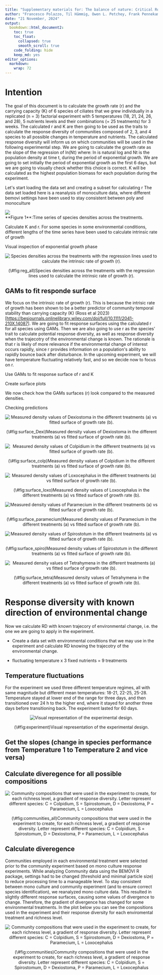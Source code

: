```yaml
---
title: "Supplementary materials for: The balance of nature: Critical Role of Species Intrinsic Responses for Stability"
author: "Francesco Polazzo, Til Hämmig, Owen L. Petchey, Frank Pennekamp"
date: "21 November, 2024"
output:
  bookdown::html_document2:
    toc: true
    toc_float:
      collapsed: true
      smooth_scroll: true
    code_folding: hide
    keep_md: yes
editor_options: 
  markdown: 
    wrap: 72
---
```





# Intention 

The goal of this document is to calculate the growth rate (r) and the carrying capacity (K) of 6 species of ciliates 
that we grew individually in a replicated (n = 3) factorial experiment with 5 temperatures (18, 21, 24, 26, and 28), 5 nutrients levels and their combinations (= 25 treatments) for 3 weeks. 
The calculated r and K are then going to be used as the traits to calculate the response diversity of communities composed of 2, 3, and 4 species to all possible changes in temperature and nutrients. The calculated response diversity will inform us on which communities will be used in the following experimental step.
We are going to calculate the growth rate as the slope of the regression of ln(Nt) where: ln is natural log and Nt is the population density at time t, during the period of exponential growth. 
We are going to set initially the period of exponential growth as the first 6 days, but we are going to visually check whether this choice is correct. 
K will be calculated as the highest population biomass for each population during the experiment.


Let's start loading the data set and creating a subset for calculating r
The data set loaded here is a reanalysis of monoculture data, where different bemovi settings have been used to stay consistent between poly and monoculture






<img src="Supplement_files/figure-html/time_series_spp-1.png" style="display: block; margin: auto;" />
**Figure 1**:Time series of species densities across the treatments.

Calculate K and r. For some species in some environmental conditions, different lengths of the time series have been used to calculate intrinsic rate of growth



Visual inspection of exponential growth phase 



<div class="figure" style="text-align: center">
<img src="Supplement_files/figure-html/reg_all-1.png" alt="Species densities across the treatments with the regression lines used to calculate the intrinsic rate of growth (r)."  />
<p class="caption">(\#fig:reg_all)Species densities across the treatments with the regression lines used to calculate the intrinsic rate of growth (r).</p>
</div>

## GAMs to fit responde surface 

We focus on the intrinsic rate of growth (r). This is because the intrisic rate of growth has been shown to be a better predictor of community temporal stability than carrying capacity (K) (Ross et al 2023) [https://besjournals.onlinelibrary.wiley.com/doi/full/10.1111/2041-210X.14087]. 
We are going to fit response surfaces using the calculated r for all species using GAMs. Then we are also going to use r as the species' trait to calculate potential response diversity, as well as response diversity when the trajecotry of the environmental change is known. The rationale is that r is likely of more relevance if the environmental change of interest occurs rapidly, since r provides information on a population's ability to rapidly bounce back after disturbance. In the upcoming experiment, we will have temperature fluctuating relatively fast, and so we decide now to focus on r. 

Use GAMs to fit response surface of r and K 




Create surface plots



We now check how the GAMs surfaces (r) look compared to the measured densities.

Checking predictions
<div class="figure" style="text-align: center">
<img src="Supplement_files/figure-html/surface_Dexi-1.png" alt="Measured density values of Dexiostoma in the different treatments (a) vs fitted surface of growth rate (b)."  />
<p class="caption">(\#fig:surface_Dexi)Measured density values of Dexiostoma in the different treatments (a) vs fitted surface of growth rate (b).</p>
</div>


<div class="figure" style="text-align: center">
<img src="Supplement_files/figure-html/surface_colp-1.png" alt="Measured density values of Colpidium in the different treatments (a) vs fitted surface of growth rate (b)."  />
<p class="caption">(\#fig:surface_colp)Measured density values of Colpidium in the different treatments (a) vs fitted surface of growth rate (b).</p>
</div>



<div class="figure" style="text-align: center">
<img src="Supplement_files/figure-html/surface_loxo-1.png" alt="Measured density values of Loxocephalus in the different treatments (a) vs fitted surface of growth rate (b)."  />
<p class="caption">(\#fig:surface_loxo)Measured density values of Loxocephalus in the different treatments (a) vs fitted surface of growth rate (b).</p>
</div>


<div class="figure" style="text-align: center">
<img src="Supplement_files/figure-html/surface_paramecium-1.png" alt="Measured density values of Paramecium in the different treatments (a) vs fitted surface of growth rate (b)."  />
<p class="caption">(\#fig:surface_paramecium)Measured density values of Paramecium in the different treatments (a) vs fitted surface of growth rate (b).</p>
</div>

<div class="figure" style="text-align: center">
<img src="Supplement_files/figure-html/surface_spiro-1.png" alt="Measured density values of Spirostotum in the different treatments (a) vs fitted surface of growth rate (b)."  />
<p class="caption">(\#fig:surface_spiro)Measured density values of Spirostotum in the different treatments (a) vs fitted surface of growth rate (b).</p>
</div>


<div class="figure" style="text-align: center">
<img src="Supplement_files/figure-html/surface_tetra-1.png" alt="Measured density values of Tetrahymena in the different treatments (a) vs fitted surface of growth rate (b)."  />
<p class="caption">(\#fig:surface_tetra)Measured density values of Tetrahymena in the different treatments (a) vs fitted surface of growth rate (b).</p>
</div>



# Response diversity with known direction of environmental change

Now we calculate RD with known trajecory of environmental change, i.e. the one we are going to apply in the experiment. 

- Create a data set with environmental conditions that we may use in the experiment and calculate RD knowing the trajecotry of the environmental change.

- fluctuating temperature x 3 fixed nutrients = 9 treatments

## Temperature fluctuations

For the experiment we used three different temperature regimes, all with same magnitude but different mean temperatures: 18-21, 22-25, 25-28. Temperature stayed at lower end of the range for three days, and then transitioned over 24 h to the higher end, where it stayed for another three days before transitioning back. The experiment lasted for 60 days.

<div class="figure" style="text-align: center">
<img src="Supplement_files/figure-html/experiment-1.png" alt="Visual representation of the experimental design."  />
<p class="caption">(\#fig:experiment)Visual representation of the experimental design.</p>
</div>


## Get the slopes (change in species performance from Temperature 1 to Temperature 2 and vice versa)




## Calculate diveregence for all possible compositions


<div class="figure" style="text-align: center">
<img src="Supplement_files/figure-html/communities_all-1.png" alt="Community compositions that were used in the experiment to create, for each richness level, a gradient of response diversity. Letter represent different species: C = Colpidium, S = Spirostomum, D = Dexiostoma, P = Paramecium, L = Loxocephalus"  />
<p class="caption">(\#fig:communities_all)Community compositions that were used in the experiment to create, for each richness level, a gradient of response diversity. Letter represent different species: C = Colpidium, S = Spirostomum, D = Dexiostoma, P = Paramecium, L = Loxocephalus</p>
</div>


## Calculate diveregence

Communities employed in each environmental treatment were selected prior to the community experiment based on mono culture response experiments. While analyzing Community data using the BEMOVI R package, settings had to be changed (threshold and minimal particle size) to reduce processing time to a manageable level. To stay consistent between mono culture and community experiment (and to ensure correct species identification), we reanalyzed mono culture data. This resulted in slightly different response surfaces, causing some values of divergence to change. Therefore, the gradient of divergence has changed for some environmental treatments. 
In the plot below you can see the compositions used in the experiment and their response diversity for each enviromental treatment and richness level.

<div class="figure" style="text-align: center">
<img src="Supplement_files/figure-html/communities-1.png" alt="Community compositions that were used in the experiment to create, for each richness level, a gradient of response diversity. Letter represent different species: C = Colpidium, S = Spirostomum, D = Dexiostoma, P = Paramecium, L = Loxocephalus"  />
<p class="caption">(\#fig:communities)Community compositions that were used in the experiment to create, for each richness level, a gradient of response diversity. Letter represent different species: C = Colpidium, S = Spirostomum, D = Dexiostoma, P = Paramecium, L = Loxocephalus</p>
</div>






<!-- ##Check divergence -->

<!-- ###Get surface slices -->

<!-- ```{r } -->




<!-- new_data <- expand_grid(temperature = seq(18, 28, by= 0.02), -->
<!--                         nutrients = rep(2)) -->

<!-- get_check_plot<-function(nutrient_level){ -->

<!--   new_data <- expand_grid(temperature = seq(18, 28, by= 0.02), -->
<!--                         nutrients = rep(nutrient_level)) -->
<!--   num_rows <- nrow(new_data) -->

<!-- pred_slice <- data.frame(matrix(nrow = num_rows, ncol = 0)) -->

<!-- for (j in 1:length(new_nested_gams$species)) { -->
<!--   predictions <- unlist(map(nested_gams$gams[j], ~ predict(.x, newdata = new_data))) -->
<!--   pred_slice <- bind_rows(pred_slice, data.frame(prediction = predictions, species = new_nested_gams$species[j])) -->
<!-- } -->

<!-- pred_slice <- na.omit(pred_slice) -->

<!-- pred_slice<-cbind(pred_slice,new_data) -->



<!-- plot<-ggplot(data=pred_slice,aes(x=temperature,y=prediction,colour=species))+ -->
<!--   #annotate("rect", xmin = 25, xmax = 28, ymin = -0.5, ymax = 1, -->
<!--            #alpha = .4,fill = "grey")+ -->
<!--   geom_line(linewidth=1.5)+ -->
<!--   scale_color_brewer(palette = "Dark2",guide=NULL)+ -->
<!--   ylab(expression("Growth rate ["* day^{-1} *  "]"))+ -->
<!--   xlab("Temperature [°C]")+ -->
<!--   scale_x_continuous(breaks = seq(18, 28, by = 1))+ -->
<!--   theme(axis.title.x=element_text(size=16), -->
<!--         axis.title.y = element_text(size = 16))+ -->
<!--   ylim(-1.5,1)+ -->
<!--   #geom_vline(xintercept = c(18, 21), linetype = "dashed", color = "black")+ -->
<!--   geom_vline(xintercept = c(22, 25), linetype = "dashed", color = "black") -->
<!-- #geom_vline(xintercept = c(25.05, 28), color = "black")+ -->
<!--   #labs(title = paste("nutrient level",nutrient_level)) -->


<!--   return(plot) -->
<!-- } -->

<!-- n_1<-get_check_plot(0.1) -->
<!-- n_2<-get_check_plot(0.35) -->
<!-- n_5<-get_check_plot(0.75) -->

<!-- n_1+n_2+n_5 -->







<!-- ``` -->

<!-- # Figures Poster -->


<!-- ```{r} -->

<!-- df_int <- gather(df_slopes%>%dplyr::filter(nutrients=="0.35 g/L",temperature=="22-25 °C"), key = "source", value = "values", maxT_y, minT_y) -->
<!-- df_int$source[df_int$source=="maxT_y"]<-25 -->
<!-- df_int$source[df_int$source=="minT_y"]<-22 -->


<!-- simple_slopes<-ggplot(data=df_int,aes(y=values,x=as.numeric(source),color=species,group=species))+ -->
<!--   geom_vline(xintercept = c(22, 25), linetype = "dashed", color = "black")+ -->
<!--   geom_point(size=3)+geom_line(linewidth=1.5)+ -->
<!--   ylim(-1.5,1)+xlim(21.5,25.5)+ -->
<!--   scale_color_brewer(palette = "Dark2")+ -->
<!--   ylab("")+xlab("Temperature [°C]")+theme(axis.title.x=element_text(size=16), -->
<!--         axis.title.y = element_text(size = 16)) -->
<!--         #legend.direction = "horizontal" ) -->

<!-- slopes_plot<-n_2+simple_slopes +plot_layout(widths = c(2, 1)) -->



<!-- legend <- cowplot::get_legend(simple_slopes) -->

<!-- # Arrange the legend horizontally using plot_grid -->
<!-- horizontal_legend <- cowplot::plot_grid(legend) -->

<!-- # Save the plot as a PDF -->
<!-- ggsave("slopes_poster.pdf", plot = slopes_plot, width = 10, height = 6) -->

<!-- ggsave("legend.pdf", plot = horizontal_legend, width = 10, height = 6) -->

<!-- ``` -->


<!-- ###stability mock plot -->


<!-- ```{r} -->
<!-- days_ts<-1:60 -->
<!-- sp1<-sin(days_ts*0.075)+rnorm(60,0,0.2)+2 -->
<!-- sp2<-sin(0.075*days_ts+3.14)+rnorm(60,0,0.2)+2 -->
<!-- mock_ts<-data.frame(sp1,sp2) -->
<!-- mock_ts<-gather(mock_ts,key="species",value="biomass",sp1,sp2) -->
<!-- mock_ts<-cbind(mock_ts,days_ts) -->

<!-- tot_biom<-mock_ts%>%group_by(days_ts)%>%summarize(biomass=sum(biomass)) -->
<!-- tot_biom<-cbind(tot_biom,species=rep("tot_biom")) -->

<!-- mock_ts<-rbind(mock_ts,tot_biom) -->

<!-- mock_ts_plot<-ggplot(data=mock_ts,aes(x=days_ts,y=biomass,color=species))+ -->
<!--   geom_line(linewidth=c(1.5))+ -->
<!--   scale_color_manual(values=c("grey70","grey80","black"), -->
<!--                      labels=c("species 1", "species 2", "total biomass"))+ -->
<!--   ylab("Biomass")+xlab("Time")+ -->
<!--   theme( -->
<!--     axis.text.y=element_blank(), -->
<!--     axis.ticks.y=element_blank(), -->
<!--     axis.title.y=element_text(size=16), -->
<!--     axis.title.x=element_text(size=16), -->
<!--     legend.title = element_blank(),        -->
<!--     legend.text = element_text(size=14), -->
<!--     legend.position ="top" -->
<!--   ) -->

<!-- mock_CV<-mock_ts%>%group_by(species)%>%summarize(CV=sd(biomass)/mean(biomass)) -->

<!-- mock_CV_plot<-ggplot(data=mock_CV,aes(y=1/CV,x=species,fill=species))+geom_col()+ -->
<!--   scale_fill_manual(values=c("grey70","grey80","black"), -->
<!--                      labels=c("species 1", "species 2", "total biomass"))+ -->
<!--   ylab(expression("Temporal stability ["* CV^{-1} *  "]"))+xlab("Species")+ -->
<!--   scale_x_discrete(labels=c("species 1", "species 2", "total biomass")) +   -->
<!--   theme( -->
<!--     axis.text.y=element_blank(), -->
<!--     axis.ticks.y=element_blank(), -->
<!--     axis.title.y=element_text(size=16), -->
<!--     axis.title.x=element_blank(), -->
<!--     legend.position="none", -->
<!--   ) -->

<!-- mock_plot_1<-mock_ts_plot+mock_CV_plot+plot_layout(widths = c(2, 1)) -->
<!-- ggsave("mock_plot.pdf", plot = mock_plot_1, width = 10, height = 6) -->

<!-- ## Mock plot low magnitude -->

<!-- days_ts<-1:60 -->
<!-- sp1<-0.5*sin(days_ts*0.075)+rnorm(60,0,0.2)+2 -->
<!-- sp2<-0.5*sin(0.075*days_ts+1)+rnorm(60,0,0.2)+2 -->
<!-- mock_ts<-data.frame(sp1,sp2) -->
<!-- mock_ts<-gather(mock_ts,key="species",value="biomass",sp1,sp2) -->
<!-- mock_ts<-cbind(mock_ts,days_ts) -->

<!-- tot_biom<-mock_ts%>%group_by(days_ts)%>%summarize(biomass=sum(biomass)) -->
<!-- tot_biom<-cbind(tot_biom,species=rep("tot_biom")) -->

<!-- mock_ts<-rbind(mock_ts,tot_biom) -->

<!-- mock_ts_plot<-ggplot(data=mock_ts,aes(x=days_ts,y=biomass,color=species))+ -->
<!--   geom_line(linewidth=c(1.5))+ -->
<!--   scale_color_manual(values=c("grey70","grey80","black"), -->
<!--                      labels=c("species 1", "species 2", "total biomass"))+ -->
<!--   ylab("Biomass")+xlab("Time")+ -->
<!--   theme( -->
<!--     axis.text.y=element_blank(), -->
<!--     axis.ticks.y=element_blank(), -->
<!--     axis.title.y=element_text(size=16), -->
<!--     axis.title.x=element_text(size=16), -->
<!--     legend.title = element_blank(),        -->
<!--     legend.text = element_text(size=14), -->
<!--     legend.position ="top" -->
<!--   ) -->

<!-- mock_CV<-mock_ts%>%group_by(species)%>%summarize(CV=sd(biomass)/mean(biomass)) -->



<!-- mock_CV_plot<-ggplot(data=mock_CV,aes(y=1/CV,x=species,fill=species))+geom_col()+ -->
<!--   scale_fill_manual(values=c("grey70","grey80","black"), -->
<!--                      labels=c("species 1", "species 2", "total biomass"))+ -->
<!--   ylab(expression("Temporal stability ["* CV^{-1} *  "]"))+xlab("Species")+ -->
<!--   scale_x_discrete(labels=c("species 1", "species 2", "total biomass")) +   -->
<!--   theme( -->
<!--     axis.text.y=element_blank(), -->
<!--     axis.ticks.y=element_blank(), -->
<!--     axis.title.y=element_text(size=16), -->
<!--     axis.title.x=element_blank(), -->
<!--     legend.position="none", -->
<!--   ) -->

<!-- mock_plot_2<-mock_ts_plot+mock_CV_plot+plot_layout(widths = c(2, 1)) -->
<!-- ``` -->





<!-- ##surface plot -->
<!-- ```{r} -->
<!-- library(RColorBrewer) -->
<!-- library(grid) -->
<!-- library(gridExtra)  -->
<!-- color_sp<-brewer.pal(5, "Dark2") -->
<!-- s2d_plots <- list() -->

<!-- for (i in seq_along(new_nested_gams$gams)) { -->
<!--  species_name <- new_nested_gams$species[i] -->
<!--  df<-dplyr::filter(rates,species==species_name) -->
<!--  col<-color_sp[i] -->

<!-- surface_2d<-ggplot(data=df,aes(x=temperature,y=nutrients,fill=predicted))+ -->
<!--   geom_raster()+ -->
<!--   scale_fill_gradient(high=col, low="white",guide = "none")+ -->
<!--   #guides(fill = guide_colorbar(title = "", title.position = "top",  -->
<!--     #                           direction = "vertical", barwidth =                                    2,barheight = 5,frame.colour = "black"))+ -->
<!--   geom_contour(data=df,aes(x=temperature,y=nutrients,z=predicted),color = "grey40", linetype = "solid", bins=11)+ -->
<!--   scale_x_continuous(breaks = seq(18, 28, by = 2))+ -->
<!--    theme(strip.background = element_blank(),   -->
<!--         strip.text = element_text(size = 10, color = "black"), -->
<!--         strip.text.x = element_text(margin = margin(b = 10)), -->
<!--         strip.text.y = element_text(margin = margin(l = 10)), -->
<!--         axis.title.y = element_blank(), -->
<!--         axis.title.x = element_blank(), -->
<!--         legend.position = "right",   -->
<!--         legend.direction = "vertical",aspect.ratio = 1, -->
<!--         legend.key.height = unit(0.3, "cm"), -->
<!--         legend.key.width = unit(0.5, "cm"), -->
<!--         legend.key.size = unit(0.5,"cm"))+ -->
<!--   labs(title=species_name,fill="")+ -->
<!--   geom_segment(data = data.frame(y = c(0.01, 0.01), x = c(25, 25),  -->
<!--                                  xend = c(28, 28),  yend = c(0.01, 0.01)),  -->
<!--                aes(x, y, xend = xend, yend = yend), -->
<!--                inherit.aes = FALSE, linetype = 1)+ -->
<!--   geom_point(data=data.frame(x=c(25,28),y=c(0.01,0.01)),aes(x=x,y=y),inherit.aes = FALSE) -->




<!--  # Save the plot in the list -->
<!--   s2d_plots[[species_name]] <- surface_2d -->

<!-- } -->


<!-- s_dexiostoma <- s2d_plots[["Dexiostoma"]] -->
<!-- s_colpidium <- s2d_plots[["Colpidium"]] -->
<!-- s_loxocephalus <- s2d_plots[["Loxocephalus"]] -->
<!-- s_paramecium <- s2d_plots[["Paramecium"]] -->
<!-- s_spirostotum <- s2d_plots[["Spirostomum"]] -->



<!-- #first change #guides() above -->

<!-- legend_spir <- cowplot::get_legend(s_spirostotum) -->
<!-- legend_dexi <- cowplot::get_legend(s_dexiostoma) -->
<!-- legend_colp <- cowplot::get_legend(s_colpidium) -->
<!-- legend_loxo <- cowplot::get_legend(s_loxocephalus) -->
<!-- legend_para <- cowplot::get_legend(s_paramecium) -->

<!-- legends<-ggarrange(legend_spir,legend_dexi,legend_colp,legend_loxo,legend_para,nrow=2,ncol=3) -->

<!-- legends<-annotate_figure(legends, -->
<!--                          top=text_grob("growth rate",size=15,vjust=1,hjust=1.3)) -->


<!-- #run first surface plots without the guides on (don't rerun legends) -->

<!-- fig1A<-ggarrange(s_dexiostoma,s_loxocephalus,s_paramecium,s_spirostotum,s_colpidium,legends,common.legend=F,nrow=2,ncol=3,align="hv")+ -->
<!--   theme(plot.margin = margin(0.1,0.1,0.1,1.5, "cm"))  -->



<!-- fig1A<-annotate_figure(fig1A,bottom=text_grob("temperature [°C]",size=15), -->
<!--                        left=text_grob("nutrients [g/L]",size=15,vjust=2,rot=90)) -->
<!-- ``` -->

